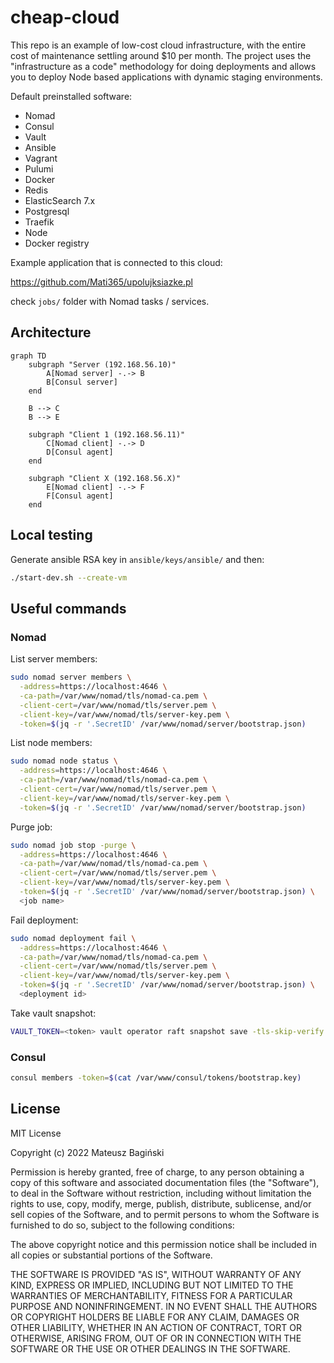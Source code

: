 # cheap-cloud

This repo is an example of low-cost cloud infrastructure, with the entire cost of maintenance settling around $10 per month. The project uses the "infrastructure as a code" methodology for doing deployments and allows you to deploy Node based applications with dynamic staging environments.

Default preinstalled software:

- Nomad
- Consul
- Vault
- Ansible
- Vagrant
- Pulumi
- Docker
- Redis
- ElasticSearch 7.x
- Postgresql
- Traefik
- Node
- Docker registry

Example application that is connected to this cloud:

<https://github.com/Mati365/upolujksiazke.pl>

check `jobs/` folder with Nomad tasks / services.

## Architecture

```mermaid
graph TD
    subgraph "Server (192.168.56.10)"
        A[Nomad server] -.-> B
        B[Consul server]
    end

    B --> C
    B --> E

    subgraph "Client 1 (192.168.56.11)"
        C[Nomad client] -.-> D
        D[Consul agent]
    end

    subgraph "Client X (192.168.56.X)"
        E[Nomad client] -.-> F
        F[Consul agent]
    end
```

## Local testing

Generate ansible RSA key in `ansible/keys/ansible/` and then:

```bash
./start-dev.sh --create-vm
```

## Useful commands

### Nomad

List server members:

```bash
sudo nomad server members \
  -address=https://localhost:4646 \
  -ca-path=/var/www/nomad/tls/nomad-ca.pem \
  -client-cert=/var/www/nomad/tls/server.pem \
  -client-key=/var/www/nomad/tls/server-key.pem \
  -token=$(jq -r '.SecretID' /var/www/nomad/server/bootstrap.json)
```

List node members:

```bash
sudo nomad node status \
  -address=https://localhost:4646 \
  -ca-path=/var/www/nomad/tls/nomad-ca.pem \
  -client-cert=/var/www/nomad/tls/server.pem \
  -client-key=/var/www/nomad/tls/server-key.pem \
  -token=$(jq -r '.SecretID' /var/www/nomad/server/bootstrap.json)
```

Purge job:

```bash
sudo nomad job stop -purge \
  -address=https://localhost:4646 \
  -ca-path=/var/www/nomad/tls/nomad-ca.pem \
  -client-cert=/var/www/nomad/tls/server.pem \
  -client-key=/var/www/nomad/tls/server-key.pem \
  -token=$(jq -r '.SecretID' /var/www/nomad/server/bootstrap.json) \
  <job name>
```

Fail deployment:

```bash
sudo nomad deployment fail \
  -address=https://localhost:4646 \
  -ca-path=/var/www/nomad/tls/nomad-ca.pem \
  -client-cert=/var/www/nomad/tls/server.pem \
  -client-key=/var/www/nomad/tls/server-key.pem \
  -token=$(jq -r '.SecretID' /var/www/nomad/server/bootstrap.json) \
  <deployment id>

```

Take vault snapshot:

```bash
VAULT_TOKEN=<token> vault operator raft snapshot save -tls-skip-verify ./snapshot.snap
```

### Consul

```bash
consul members -token=$(cat /var/www/consul/tokens/bootstrap.key)
```

## License

MIT License

Copyright (c) 2022 Mateusz Bagiński

Permission is hereby granted, free of charge, to any person obtaining a copy
of this software and associated documentation files (the "Software"), to deal
in the Software without restriction, including without limitation the rights
to use, copy, modify, merge, publish, distribute, sublicense, and/or sell
copies of the Software, and to permit persons to whom the Software is
furnished to do so, subject to the following conditions:

The above copyright notice and this permission notice shall be included in all
copies or substantial portions of the Software.

THE SOFTWARE IS PROVIDED "AS IS", WITHOUT WARRANTY OF ANY KIND, EXPRESS OR
IMPLIED, INCLUDING BUT NOT LIMITED TO THE WARRANTIES OF MERCHANTABILITY,
FITNESS FOR A PARTICULAR PURPOSE AND NONINFRINGEMENT. IN NO EVENT SHALL THE
AUTHORS OR COPYRIGHT HOLDERS BE LIABLE FOR ANY CLAIM, DAMAGES OR OTHER
LIABILITY, WHETHER IN AN ACTION OF CONTRACT, TORT OR OTHERWISE, ARISING FROM,
OUT OF OR IN CONNECTION WITH THE SOFTWARE OR THE USE OR OTHER DEALINGS IN THE
SOFTWARE.
